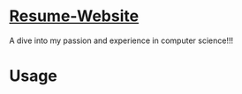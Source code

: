 # [Resume-Website](http://shawnscott.tech)
A dive into my passion and experience in computer science!!!

# Usage
